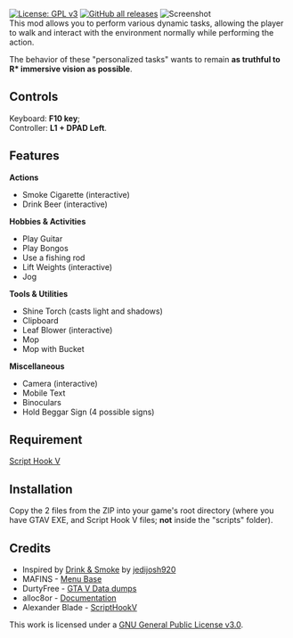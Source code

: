 [![License: GPL v3][GPL-3.0-shield]][GPL-3.0] [![GitHub all releases](https://img.shields.io/github/downloads/SuleMareVientu/ActionsV-ScriptHookV/total?label=Total%20Downloads&logo=GitHub)](https://github.com/SuleMareVientu/ActionsV-ScriptHookV/releases/latest)
![Screenshot](https://github.com/SuleMareVientu/ActionsV-ScriptHookV/blob/images/ActionsV.png?raw=true)  
This mod allows you to perform various dynamic tasks, allowing the player to walk and interact with the environment normally while performing the action.  

The behavior of these "personalized tasks" wants to remain __as truthful to R* immersive vision as possible__.  

## Controls
Keyboard: **F10 key**;  
Controller: **L1 + DPAD Left**.  

## Features

**Actions**
- Smoke Cigarette (interactive)
- Drink Beer (interactive)

**Hobbies & Activities**
- Play Guitar
- Play Bongos
- Use a fishing rod
- Lift Weights (interactive)
- Jog

**Tools & Utilities**
- Shine Torch (casts light and shadows)
- Clipboard
- Leaf Blower (interactive)
- Mop
- Mop with Bucket

**Miscellaneous**
- Camera (interactive)
- Mobile Text
- Binoculars
- Hold Beggar Sign (4 possible signs)

## Requirement
[Script Hook V](https://www.dev-c.com/gtav/scripthookv/)

## Installation
Copy the 2 files from the ZIP into your game's root directory (where you have GTAV EXE, and Script Hook V files; **not** inside the "scripts" folder).

## Credits
- Inspired by [Drink & Smoke](https://www.gta5-mods.com/scripts/drink-smoke) by [jedijosh920](https://www.gta5-mods.com/users/jedijosh920)
- MAFINS - [Menu Base](https://github.com/MAFINS/MenyooSP/)
- DurtyFree - [GTA V Data dumps](https://github.com/DurtyFree/gta-v-data-dumps/)
- alloc8or - [Documentation](https://alloc8or.re/gta5/nativedb/)
- Alexander Blade - [ScriptHookV](http://www.dev-c.com/gtav/scripthookv/)

This work is licensed under a
[GNU General Public License v3.0][GPL-3.0].

[GPL-3.0]: https://www.gnu.org/licenses/gpl-3.0
[GPL-3.0-shield]: https://img.shields.io/badge/License-GPL%20v3-blue.svg
